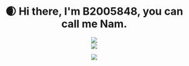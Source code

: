 <div align="center">
   <h1 >
   🌒 Hi there, I'm B2005848, you can call me Nam. 
  </h1>
  <div>
    <img src="https://github-readme-stats.vercel.app/api/top-langs/?username=B2005848&show_icons=true&theme=ambient_gradient"/>
</div>
    <div>
      <img src="https://github-readme-stats.vercel.app/api?username=B2005848&show_icons=true&theme=ambient_gradient" />
    </div>

  <p align="center">
  <a href="https://skillicons.dev">
    <img src="https://skillicons.dev/icons?i=git,js,vue,nodejs,tailwindcss, typescripts" />
  </a>
</p>
</div>
